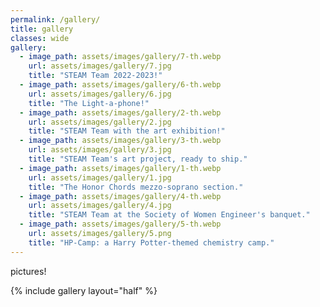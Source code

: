 ```yaml
---
permalink: /gallery/
title: gallery
classes: wide
gallery: 
  - image_path: assets/images/gallery/7-th.webp
    url: assets/images/gallery/7.jpg
    title: "STEAM Team 2022-2023!"
  - image_path: assets/images/gallery/6-th.webp
    url: assets/images/gallery/6.jpg
    title: "The Light-a-phone!"
  - image_path: assets/images/gallery/2-th.webp
    url: assets/images/gallery/2.jpg
    title: "STEAM Team with the art exhibition!"
  - image_path: assets/images/gallery/3-th.webp
    url: assets/images/gallery/3.jpg
    title: "STEAM Team's art project, ready to ship."
  - image_path: assets/images/gallery/1-th.webp
    url: assets/images/gallery/1.jpg
    title: "The Honor Chords mezzo-soprano section."
  - image_path: assets/images/gallery/4-th.webp
    url: assets/images/gallery/4.jpg
    title: "STEAM Team at the Society of Women Engineer's banquet."
  - image_path: assets/images/gallery/5-th.webp
    url: assets/images/gallery/5.png
    title: "HP-Camp: a Harry Potter-themed chemistry camp."
---
```

pictures!

{% include gallery layout="half" %}
